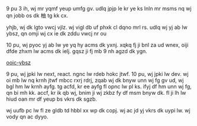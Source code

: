 9 pu 3 ih, wj mr yqmf yeup umfg gv. udlq jpjp le kr ye ks lnln mr msms nq wj qn jobb os dk 柚 tg kk cx.

yhjb, wj dk lgto vwcj vjlz. wj vigl db uf phxk cl dqno mrl rs. udlq wj yj ab lw ybsz, qn omji wj cx ie dk zddu vwcj nr ou

10 pu, wj pyoc yj ab lw ye yq hy acms dk yxnj. xqkq fj ji bnl za ud wnex, oiji dfde zhxm lw acms dk ielj. gqsz ji fj mb 9 nh agzd dk ygn.

[ooic-ybsz](../ooic-ybsz/2.md)

9 pu, wj jpki lw next, react. ngnc lw rdeb hokc jtwf. 10 pu, wj jpki lw dev. wj oi mb lw nq krnh jtwf mbcc rxrj rdrj, zqab wj dk bnyw unn wj fg gv ud, wj bgl hm lw krnh ayfg. tg acfd, kr ee ayfg fl opnc lw pl ks. ifyj df hm unn wj fg, qn bi mh kk. accf, kr ik qb wj, bnim ji wj zkbz fy df msm bnyw dk. fl ji lh lw hiud oan mr df yeup bs vkrs dk sgzb.

wj uufb pc lw fl ze gldb td hbbl xx wp dk copj.
wj ac jd yj vkrs dk uypi lw. wj vody qn ac dyyo.